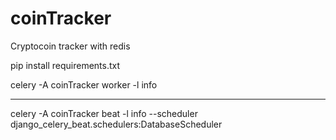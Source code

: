 # coinTracker

Cryptocoin tracker with redis



pip install requirements.txt

celery -A coinTracker worker -l info
********
celery -A coinTracker beat -l info --scheduler django_celery_beat.schedulers:DatabaseScheduler
